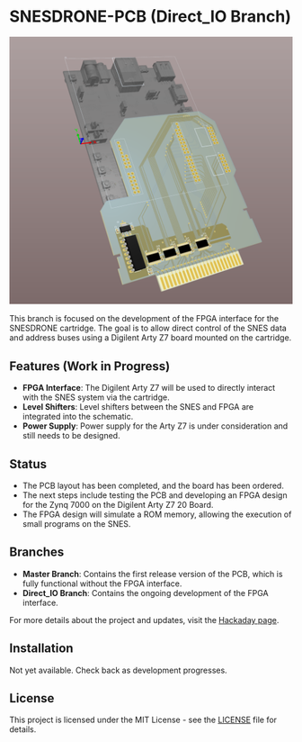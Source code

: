 # SNESDRONE-PCB (Direct_IO Branch)

![3D View of PCB](images/2024-10-22_pcb.png)

This branch is focused on the development of the FPGA interface for the SNESDRONE cartridge. The goal is to allow direct control of the SNES data and address buses using a Digilent Arty Z7 board mounted on the cartridge.

## Features (Work in Progress)
- **FPGA Interface**: The Digilent Arty Z7 will be used to directly interact with the SNES system via the cartridge.
- **Level Shifters**: Level shifters between the SNES and FPGA are integrated into the schematic.
- **Power Supply**: Power supply for the Arty Z7 is under consideration and still needs to be designed.

## Status
- The PCB layout has been completed, and the board has been ordered.
- The next steps include testing the PCB and developing an FPGA design for the Zynq 7000 on the Digilent Arty Z7 20 Board.
- The FPGA design will simulate a ROM memory, allowing the execution of small programs on the SNES.

## Branches
- **Master Branch**: Contains the first release version of the PCB, which is fully functional without the FPGA interface.
- **Direct_IO Branch**: Contains the ongoing development of the FPGA interface.

For more details about the project and updates, visit the [Hackaday page](https://hackaday.io/project/162633-snes-drone).

## Installation
Not yet available. Check back as development progresses.

## License
This project is licensed under the MIT License - see the [LICENSE](LICENSE) file for details.
